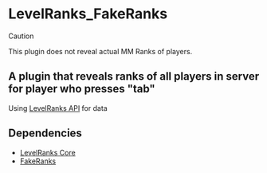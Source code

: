 # LevelRanks_FakeRanks

> [!CAUTION]
> This plugin does not reveal actual MM Ranks of players.

## A plugin that reveals ranks of all players in server for player who presses "tab"

Using [LevelRanks API](https://github.com/ABKAM2023/CS2-LevelsRanks-Core) for data

## Dependencies

- [LevelRanks Core](https://github.com/ABKAM2023/CS2-LevelsRanks-Core)
- [FakeRanks](https://github.com/Cruze03/FakeRanks-RevealAll)
